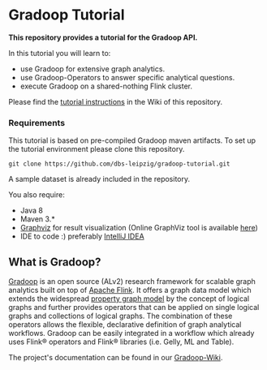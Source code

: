 # Gradoop Tutorial

**This repository provides a tutorial for the Gradoop API.**

In this tutorial you will learn to:

* use Gradoop for extensive graph analytics.
* use Gradoop-Operators to answer specific analytical questions.
* execute Gradoop on a shared-nothing Flink cluster.

Please find the [tutorial instructions](https://github.com/dbs-leipzig/gradoop-tutorial/wiki/Tutorial-Instructions) in the Wiki of this
 repository.

### Requirements

This tutorial is based on pre-compiled Gradoop maven artifacts. To set up the tutorial environment please
 clone this repository.
 
```git clone https://github.com/dbs-leipzig/gradoop-tutorial.git```

A sample dataset is already included in the repository.
 
 You also require:
 
* Java 8
* Maven 3.*
* [Graphviz](https://graphviz.gitlab.io/download/) for result visualization (Online GraphViz tool is
 available [here](https://dreampuf.github.io/GraphvizOnline/#digraph%20%7B%0A%0Asubgraph%20cluster_g5f510d30ea80a38fa8609449%7B%0Alabel%3D%22Gradoop%20Tutorial%22%3B%0Av5f510d30ea80a38fa86094465f510d30ea80a38fa8609449%20%5Bshape%3DMrecord%2C%20label%3D%22Hello%22%5D%3B%0Av5f510d30ea80a38fa86094475f510d30ea80a38fa8609449%20%5Bshape%3DMrecord%2C%20label%3D%22World%22%5D%3B%0Av5f510d30ea80a38fa86094465f510d30ea80a38fa8609449-%3Ev5f510d30ea80a38fa86094475f510d30ea80a38fa8609449%20%5Blabel%3D%225f510d30ea80a38fa8609448%22%5D%3B%0A%7D%0A%0A%7D))
* IDE to code :) preferably [IntelliJ IDEA](https://www.jetbrains.com/de-de/idea/)

## What is Gradoop?

[Gradoop](http://www.gradoop.com) is an open source (ALv2) research framework for scalable 
graph analytics built on top of [Apache Flink](http://flink.apache.org/). It offers a graph data model which 
extends the widespread [property graph model](https://github.com/tinkerpop/blueprints/wiki/Property-Graph-Model) 
by the concept of logical graphs and further provides operators that can be applied 
on single logical graphs and collections of logical graphs. The combination of these 
operators allows the flexible, declarative definition of graph analytical workflows.
Gradoop can be easily integrated in a workflow which already uses Flink&reg; operators
and Flink&reg; libraries (i.e. Gelly, ML and Table).

The project's documentation can be found in our [Gradoop-Wiki](https://github.com/dbs-leipzig/gradoop/wiki).